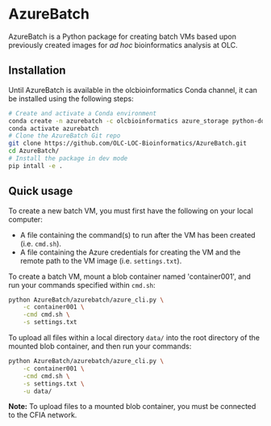 # AzureBatch

AzureBatch is a Python package for creating batch VMs based upon previously created images for *ad hoc* bioinformatics analysis at OLC.

## Installation

Until AzureBatch is available in the olcbioinformatics Conda channel, it can be installed using the following steps:

```bash
# Create and activate a Conda environment
conda create -n azurebatch -c olcbioinformatics azure_storage python-dotenv azure-batch tqdm
conda activate azurebatch
# Clone the AzureBatch Git repo
git clone https://github.com/OLC-LOC-Bioinformatics/AzureBatch.git
cd AzureBatch/
# Install the package in dev mode
pip intall -e .
```

## Quick usage

To create a new batch VM, you must first have the following on your local computer:

- A file containing the command(s) to run after the VM has been created (i.e. `cmd.sh`).
- A file containing the Azure credentials for creating the VM and the remote path to the VM image (i.e. `settings.txt`).

To create a batch VM, mount a blob container named 'container001', and run your commands specified within `cmd.sh`:

```bash
python AzureBatch/azurebatch/azure_cli.py \
    -c container001 \
    -cmd cmd.sh \
    -s settings.txt
```

To upload all files within a local directory `data/` into the root directory of the mounted blob container, and then run your commands:

```bash
python AzureBatch/azurebatch/azure_cli.py \
    -c container001 \
    -cmd cmd.sh \
    -s settings.txt \
    -u data/
```

**Note:** To upload files to a mounted blob container, you must be connected to the CFIA network.
